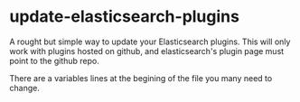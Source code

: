 update-elasticsearch-plugins
============================

A rought but simple way to update your Elasticsearch plugins. This will only work with plugins hosted on github, and elasticsearch's plugin page must point to the github repo. 

There are a variables lines at the begining of the file you many need to change.

